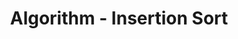 ---
layout: post
published: false
title: Algorithm - Insertion Sort
description: (3) Understanding of Insertion sort
modified: 2020-03-08
tags: [Algorithm]
categories: [Algorithm]
---